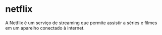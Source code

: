 # netflix
A Netflix é um serviço de streaming que permite assistir a séries e filmes em um aparelho conectado à internet.
